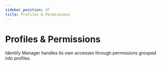```yaml
---
sidebar_position: 47
title: Profiles & Permissions
---
```


# Profiles & Permissions

Identity Manager handles its own accesses through permissions grouped into profiles.